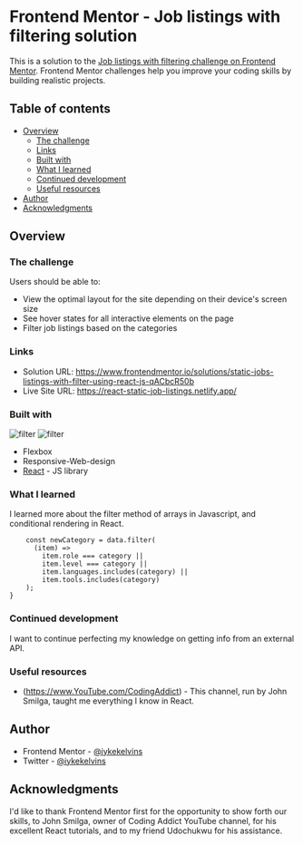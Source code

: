 # Frontend Mentor - Job listings with filtering solution

This is a solution to the [Job listings with filtering challenge on Frontend Mentor](https://www.frontendmentor.io/challenges/job-listings-with-filtering-ivstIPCt). Frontend Mentor challenges help you improve your coding skills by building realistic projects.

## Table of contents

- [Overview](#overview)
  - [The challenge](#the-challenge)
  - [Links](#links)
  - [Built with](#built-with)
  - [What I learned](#what-i-learned)
  - [Continued development](#continued-development)
  - [Useful resources](#useful-resources)
- [Author](#author)
- [Acknowledgments](#acknowledgments)

## Overview

### The challenge

Users should be able to:

- View the optimal layout for the site depending on their device's screen size
- See hover states for all interactive elements on the page
- Filter job listings based on the categories

### Links

- Solution URL: https://www.frontendmentor.io/solutions/static-jobs-listings-with-filter-using-react-js-qACbcR50b
- Live Site URL: https://react-static-job-listings.netlify.app/

### Built with
![filter](https://user-images.githubusercontent.com/65035717/122199708-3da98900-ce92-11eb-97a7-64327d14a3e3.PNG)
![filter](https://user-images.githubusercontent.com/65035717/122199808-5a45c100-ce92-11eb-8c73-e2fac60a08cf.PNG)

- Flexbox
- Responsive-Web-design
- [React](https://reactjs.org/) - JS library

### What I learned

I learned more about the filter method of arrays in Javascript, and conditional rendering in React.

```Js
    const newCategory = data.filter(
      (item) =>
        item.role === category ||
        item.level === category ||
        item.languages.includes(category) ||
        item.tools.includes(category)
    );
}
```

### Continued development

I want to continue perfecting my knowledge on getting info from an external API.

### Useful resources

- (https://www.YouTube.com/CodingAddict) - This channel, run by John Smilga, taught me everything I know in React.

## Author

- Frontend Mentor - [@iykekelvins](https://www.frontendmentor.io/profile/iykekelvins)
- Twitter - [@iykekelvins](https://www.twitter.com/iykekelvins)

## Acknowledgments

I'd like to thank Frontend Mentor first for the opportunity to show forth our skills, to John Smilga, owner of Coding Addict YouTube channel, for his excellent React tutorials, and to my friend Udochukwu for his assistance.
